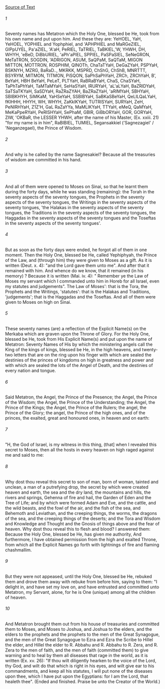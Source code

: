[Source of Text](https://github.com/scrollmapper/bible_databases_deuterocanonical)

###### 1
Seventy names has Metatron which the Holy One, blessed be He, took from his own name and put upon him. And these they are: YeHOEL, YaH, YeHOEL, YOPHIEL and Yophphiel, and 'APHPHIEL and MaRGeZIEL, GIPpUYEL, Pa'aZIEL, 'A'aH, PeRIEL, TaTRIEL, TaBKIEL,'W, YHWH, DH, WHYH, 'eBeD, DiBbURIEL, 'aPh'aPIEL, SPPIEL, PaSPaSIEL, SeNeGRON, MeTaTRON, SOGDIN, 'ADRIGON, ASUM, SaQPaM, SaQTaM, MIGON MITTON, MOTTRON, ROSPHIM, QINOTh, ChaTaTYaH, DeGaZYaH, PSPYaH, BSKNYH, MZRG, BaRaD.., MKRKK, MSPRD, ChShG, ChShB, MNRTTT, BSYRYM, MITMON, TITMON, PiSQON, SaPhSaPhYaH, ZRCh, ZRChYaH, B’, BeYaH, HBH BeYaH, PeLeT, PLTYaH, RaBRaBYaH, ChaS, ChaSYaH, TaPhTaPhYaH, TaMTaMYaH, SeHaSYaH, IRURYaH, 'aL'aLYaH, BaZRIDYaH, SaTSaTKYaH, SaSDYaH, RaZRaZYAH, BaZRaZYaH, 'aRIMYaH, SBHYaH, SBIBKHYH, SiMKaM, YaHSeYaH, SSBIBYaH, SaBKaSBeYaH, QeLILQaLYaH, fKIHHH, HHYH, WH, WHYH, ZaKklKYaH, TUTRISYaH, SURYaH, ZeH, PeNIRHYaH, Z1Z’H, GaL RaZaYYa, MaMLIKYaH, TTYaH, eMeQ, QaMYaH, MeKaPpeRYaH, PeRISHYaH, SePhaM, GBIR, GiBbORYaH, GOR, GORYaH, ZIW, 'OKBaR, the LESSER YHWH, after the name of his Master, (Ex. xxiii. 21) "for my name is in him", RaBIBIEL, TUMIEL, Segansakkiel ('Sagnezagiel' / 'Neganzegael), the Prince of Wisdom.

###### 2
And why is he called by the name Sagnesakiel? Because all the treasuries of wisdom are committed in his hand.

###### 3
And all of them were opened to Moses on Sinai, so that he learnt them during the forty days, while he was standing (remaining}: the Torah in the seventy aspects of the seventy tongues, the Prophets in the seventy aspects of the seventy tongues, the Writings in the seventy aspects of the seventy tongues, 'the Halakas in the seventy aspects of the seventy tongues, the Traditions in the seventy aspects of the seventy tongues, the Haggadas in the seventy aspects of the seventy tongues and the Toseftas in the seventy aspects of the seventy tongues'.

###### 4
But as soon as the forty days were ended, he forgot all of them in one moment. Then the Holy One, blessed be He, called Yephiphyah, the Prince of the Law, and (through him) they were given to Moses as a gift. As it is written (Deut. x. 4): "and the Lord gave them unto me". And after that it remained with him. And whence do we know, that it remained (in his memory) ? Because it is written (Mai. iv. 4): " Remember ye the Law of Moses my servant which I commanded unto him in Horeb for all Israel, even my statutes and judgements". The Law of Moses': that is the Tora, the Prophets and the Writings, 'statutes': that is the Halakas and Traditions, 'judgements'; that is the Haggadas and the Toseftas. And all of them were given to Moses on high on Sinai.

###### 5
These seventy names (are) a reflection of the Explicit Name(s) on the Merkaba which are graven upon the Throne of Glory. For the Holy One, blessed be He, took from His Explicit Name(s) and put upon the name of Metatron: Seventy Names of His by which the ministering angels call the King of the kings of kings, blessed be He, in the high heavens, and twenty-two letters that are on the ring upon his finger with which are sealed the destinies of the princes of kingdoms on high in greatness and power and with which are sealed the lots of the Angel of Death, and the destinies of every nation and tongue.

###### 6
Said Metatron, the Angel, the Prince of the Presence; the Angel, the Prince of the Wisdom; the Angel, the Prince of the Understanding; the Angel, the Prince of the Kings; the Angel, the Prince of the Rulers; the angel, the Prince of the Glory; the angel, the Prince of the high ones, and of the princes, the exalted, great and honoured ones, in heaven and on earth:

###### 7
"H, the God of Israel, is my witness in this thing, (that] when I revealed this secret to Moses, then all the hosts in every heaven on high raged against me and said to me:

###### 8
Why dost thou reveal this secret to son of man, born of woman, tainted and unclean, a man of a putrefying drop, the secret by which were created heaven and earth, the sea and the dry land, the mountains and hills, the rivers and springs, Gehenna of fire and hail, the Garden of Eden and the Tree of Life; and by which were formed Adam and Eve, and the cattle, and the wild beasts, and the fowl of the air, and the fish of the sea, and Behemoth and Leviathan, and the creeping things, the worms, the dragons of the sea, and the creeping things of the deserts; and the Tora and Wisdom and Knowledge and Thought and the Gnosis of things above and the fear of heaven. Why dost thou reveal this to flesh and blood? I answered them: Because the Holy One, blessed be He, has given me authority, And furthermore, I have obtained permission from the high and exalted Throne, from which all the Explicit Names go forth with lightnings of fire and flaming chashmallim.

###### 9
But they were not appeased, until the Holy One, blessed be He, rebuked them and drove them away with rebuke from before him, saying to them: "I delight in, and have set my love on, and have entrusted and committed unto Metatron, my Servant, alone, for he is One (unique) among all the children of heaven.

###### 10
And Metatron brought them out from his house of treasuries and committed them to Moses, and Moses to Joshua, and Joshua to the elders, and the elders to the prophets and the prophets to the men of the Great Synagogue, and the men of the Great Synagogue to Ezra and Ezra the Scribe to Hillel the elder, and Hillel the elder to R. Abbahu and R. Abbahu to R. Zera, and R. Zera to the men of faith, and the men of faith (committed them) to give warning and to heal by them all diseases that rage in the world, as it is written (Ex. xv. 26): "If thou wilt diligently hearken to the voice of the Lord, thy God, and wilt do that which is right in his eyes, and wilt give ear to his commandments, and keep all his statutes, I will put none of the diseases upon thee, which I have put upon the Egyptians: for I am the Lord, that healeth thee". (Ended and finished. Praise be unto the Creator of the World.)